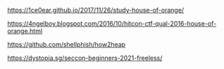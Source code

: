 https://1ce0ear.github.io/2017/11/26/study-house-of-orange/

https://4ngelboy.blogspot.com/2016/10/hitcon-ctf-qual-2016-house-of-orange.html

https://github.com/shellphish/how2heap

https://dystopia.sg/seccon-beginners-2021-freeless/